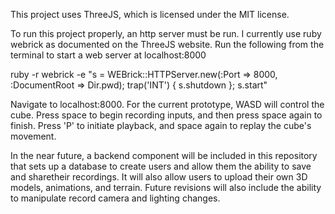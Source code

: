 This project uses ThreeJS, which is licensed under the MIT license.

To run this project properly, an http server must be run. I currently use ruby webrick as documented on the ThreeJS website. Run the following from the terminal to start a web server at localhost:8000

ruby -r webrick -e "s = WEBrick::HTTPServer.new(:Port => 8000, :DocumentRoot => Dir.pwd); trap('INT') { s.shutdown }; s.start"

Navigate to localhost:8000. For the current prototype, WASD will control the cube. Press space to begin recording inputs, and then press space again to finish. Press 'P' to initiate playback, and space again to replay the cube's movement.

In the near future, a backend component will be included in this repository that sets up a database to create users and allow them the ability to save and sharetheir recordings. It will also allow users to upload their own 3D models, animations, and terrain. Future revisions will also include the ability to manipulate record camera and lighting changes.
